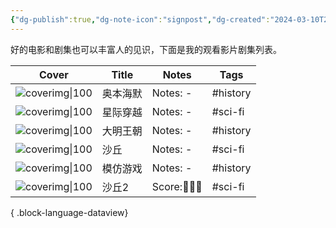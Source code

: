 ```yaml
---
{"dg-publish":true,"dg-note-icon":"signpost","dg-created":"2024-03-10T23:30:00","dg-updated":"2024-03-10T23:50:00","tags":["movie","series"],"dg-path":"观影/已阅剧集.md","dg-pinned":"true","garden-index":"true","dg-hide-in-graph":"true","cssclasses":["cards","cards-cols-3","cards-cover","cards-cover-no-border"],"hideInGraph":"true","pinned":"true","contentClasses":"cards cards-cols-3 cards-cover cards-cover-no-border","dgPassFrontmatter":true,"noteIcon":"signpost","permalink":"/观影/已阅剧集/","created":"2024-03-10T23:30:00","updated":"2024-03-10T23:50:00"}
---
```


好的电影和剧集也可以丰富人的见识，下面是我的观看影片剧集列表。

| Cover                                                                 | Title | Notes        | Tags     |
| --------------------------------------------------------------------- | ----- | ------------ | -------- |
| ![coverimg\|100](https://s2.loli.net/2024/03/10/eSYTE7CzkPN5Igc.webp) | 奥本海默  | Notes: \-    | #history |
| ![coverimg\|100](https://s2.loli.net/2024/03/12/TC7PjD41p86JVNR.webp) | 星际穿越  | Notes: \-    | #sci-fi  |
| ![coverimg\|100](https://s2.loli.net/2024/03/12/UJ9katxDhOdqsG1.webp) | 大明王朝  | Notes: \-    | #history |
| ![coverimg\|100](https://s2.loli.net/2024/03/12/852ZiGprFqI1sh6.webp) | 沙丘    | Notes: \-    | #sci-fi  |
| ![coverimg\|100](https://s2.loli.net/2024/03/12/gQPHTfB6qFzMhSn.webp) | 模仿游戏  | Notes: \-    | #history |
| ![coverimg\|100](https://s2.loli.net/2024/03/17/BRd6uxXcGZ5qtUH.webp) | 沙丘2   | Score:🍿🍿🍿 | #sci-fi  |

{ .block-language-dataview}